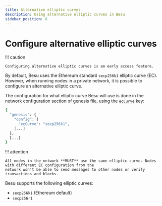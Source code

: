 ```yaml
---
title: Alternative elliptic curves
description: Using alternative elliptic curves in Besu
sidebar_position: 8
---
```


# Configure alternative elliptic curves

!!! caution

    Configuring alternative elliptic curves is an early access feature.

By default, Besu uses the Ethereum standard `secp256k1` elliptic curve (EC).
However, when running nodes in a private network, it is possible to configure an alternative elliptic curve.

The configuration for what elliptic curve Besu will use is done in the network configuration section of genesis file,
using the [`ecCurve`](../../../public-networks/reference/genesis-items.md#Configuration_Items) key:

```bash
{
  "genesis": {
    "config": {
      "ecCurve": "secp256k1",
    [...]
  },
  [...]
}
```

!!! attention

    All nodes in the network **MUST** use the same elliptic curve. Nodes with different EC configuration from the
    network won't be able to send messages to other nodes or verify transactions and blocks.

Besu supports the following elliptic curves:

- `secp256k1` (Ethereum default)
- `secp256r1`
